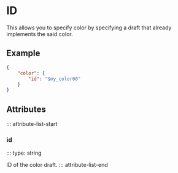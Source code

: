 # ID

This allows you to specify color by specifying a draft that already implements the said color. 

## Example
```json
{
    "color": {
        "id": "$my_color00"
    }
}
```

## Attributes
::: attribute-list-start

### id
::: type: string

ID of the color draft.
::: attribute-list-end
